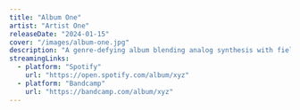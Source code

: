 ```yaml
---
title: "Album One"
artist: "Artist One"
releaseDate: "2024-01-15"
cover: "/images/album-one.jpg"
description: "A genre-defying album blending analog synthesis with field recordings."
streamingLinks:
  - platform: "Spotify"
    url: "https://open.spotify.com/album/xyz"
  - platform: "Bandcamp"
    url: "https://bandcamp.com/album/xyz"
---
```

